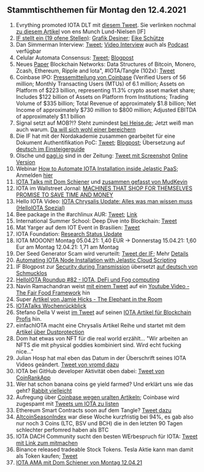 ## Stammtischthemen für Montag den 12.4.2021

1. Evrything promoted IOTA DLT mit [diesem Tweet](https://twitter.com/EVRYTHNG/status/1379126939483529216?s=20). Sie verlinken nochmal [zu diesem Artikel](https://www.nasdaq.com/articles/fighting-with-1s-and-0s%3A-how-distributed-ledger-technology-could-disrupt-the-%24500b) von ens Munch Lund-Nielsen [IF]
2. [IF stellt ein (19 ofene Stellen)](https://iota.bamboohr.com/jobs/): [Grafik Desiner](https://twitter.com/iota/status/1379373685816107014?s=20); [Eike Schütze](https://blog.iota.org/welcome-eicke-schutze-to-the-iota-foundation/)
3. Dan Simmerman Interview: [Tweet](https://twitter.com/DigitalCashNet/status/1379544091822804996?s=20); [Video Interview](https://odysee.com/@DigitalCashNetwork:c/IOTA:9?r=8dqM9g9C5YyW7HRHzanwyN36WT9cu2bd) auch als [Podcast](https://anchor.fm/digitalcashnetwork) verfügbar
4. Celular Automata Consensus: [Tweet](https://twitter.com/iota/status/1379465088713768960?s=19); [Blogpost](https://blog.iota.org/research-grant-report-cellular-automata-consensus-convergence-and-modifications/)
5. Neues [Paper](https://arxiv.org/pdf/2103.08712.pdf) Blockchain Networks: Data Structures of Bitcoin, Monero, Zcash, Ethereum, Ripple and Iota", #IOTA/Tangle (102x): [Tweet](https://twitter.com/_iotaarchive/status/1379685119364042752?s=19)
6. Coinbase IPO: [Pressemitteilung von Coinbase](https://investor.coinbase.com/news/news-details/2021/Coinbase-Announces-First-Quarter-2021-Estimated-Results-and-Full-Year-2021-Outlook/default.aspx) (Verified Users of 56 million; Monthly Transacting Users (MTUs) of 6.1 million; Assets on Platform of $223 billion, representing 11.3% crypto asset market share; Includes $122 billion of Assets on Platform from Institutions; Trading Volume of $335 billion; Total Revenue of approximately $1.8 billion; Net Income of approximately $730 million to $800 million; Adjusted EBITDA of approximately $1.1 billion
7. Signal setzt auf MOB?!? Steht zumindest [bei Heise.de](https://www.heise.de/news/Signal-Messenger-integriert-Handy-Bezahlfunktion-auf-Blockchain-Basis-6007141.html); Jetzt weiß man auch warum. [Da will sich wohl einer bereichern](https://www.coindesk.com/signal-founder-may-have-been-more-than-tech-adviser-mobilecoin?amp=1&__twitter_impression=true)
8. Die IF hat mit der Nordakademie zusammen gearbeitet für eine Dokument Authentifikation PoC: [Tweet](https://twitter.com/iota/status/1379769706333224963?s=20); [Blogpost](https://blog.iota.org/enabling-document-authenticity-through-dlt-a-project-by-cgi-and-nordakademie/); Übersetzung auf [deutsch im Einsteigerguide](https://iota-einsteiger-guide.de/dokumenten-authentizitaet.html)
9. Olsche und [pagi.io](pagi.io) sind in der Zeitung: [Tweet mit Screenshot](https://twitter.com/PassphraseSaver/status/1380049125182427149?s=20) [Online Version](https://www.nw.de/lokal/kreis_minden_luebbecke/luebbecke/22984862_Bei-Familie-Olschewski-aus-Luebbecke-ist-die-digitale-Zukunft-schon-Realitaet.html)
10. Webinar [How to Automate IOTA Installation inside Jelastic PaaS](https://twitter.com/Jelastic/status/1379745785529700353?s=20); Anmelden [hier](https://jelastic.com/iota/)
11. [IOTA Talks mit Dom Schiener](https://www.youtube.com/watch?v=yrFU1R97VEY) und [zusammen gefasst von MudKevin](https://twitter.com/MudKevin/status/1381006866516348929?s=20)
12. IOTA im Wallstreet Jornal: [MACHINES THAT SHOP FOR THEMSELVES PROMISE TO SAVE TIME AND MONEY](https://www.wsj.com/articles/machines-that-shop-for-themselves-promise-to-save-time-and-money-11617807664)
13. Hello IOTA Video: [IOTA Chrysalis Update: Alles was man wissen muss (HelloIOTA Spezial)](https://www.youtube.com/watch?v=IHmu-vSIL4s)
14. Bee package in the #archlinux AUR: [Tweet](https://twitter.com/setBoolean/status/1380078057810239490?s=20); [Link](https://aur.archlinux.org/packages/bee-git/)
15. International Summer School: Deep Dive into Blockchain: [Tweet](https://twitter.com/uzh_blockchain/status/1380105871498346497)
16. Mat Yarger auf dem IOT Event in Brasilien: [Tweet](https://twitter.com/iota/status/1380141313560080384)
17. IOTA Foundation: [Research Status Update](https://blog.iota.org/iota-research-status-updateapril-2021/)
18. IOTA MOOON!! Montag 05.04.21: 1,40 EUR -> Donnerstag 15.04.21: 1,60 Eur am Montag 12.04.21: 1,71 am Montag
19. Der Seed Generator Scam wird verurteilt: [Tweet der IF](https://twitter.com/iota/status/1380166274987220995); Mehr [Details](https://serocu.police.uk/man-charged-with-fraud-theft-and-money-laundering-offences/)
20. [Automating IOTA Node Installation with Jelastic Cloud Scripting](https://www.youtube.com/watch?v=tvjpoB0LyqE)
21. IF Blogpost zur [Security during Transmission](https://blog.iota.org/security-during-token-migration/) übersetzt [auf deutsch von Schmucklos](https://iota-einsteiger-guide.de/token-migration-sicherheit.html)
22. [HelloIOTA Roundup #82 - IOTA, DeFi und Fog computing](https://www.youtube.com/watch?v=pFUiYND0QE8&feature=emb_title)
23. Navin Ramachandran weist [mit einem Tweet](https://twitter.com/navinram999/status/1380797703072931848?s=20) auf ein [Youtube Video - The Fair Food Framework](https://www.youtube.com/watch?v=tBxpfw7ndc4) hin
24. Super [Artikel von Jamie Hicks - The Elephant in the Room](https://jamie-hicks.medium.com/iota-the-elephant-in-the-room-ae6566f394d2)
25. [IOTATalks Wochenrückblick](https://www.iota-talk.com/index.php?article-amp/83-wochenr%C3%BCckblick-vom-4-bis-10-april-2021/&article%2F83-wochenr%C3%BCckblick-vom-4-bis-10-april-2021%2F=&__twitter_impression=true)
26. Stefano Della V weist [im Tweet](https://twitter.com/sdellava/status/1381241087046643717?s=20) auf seinen [IOTA Artikel für Blockchain Profis](https://www.linkedin.com/pulse/iota-blockchain-expert-stefano-della-valle/) hin.
27. einfachIOTA macht eine Chrysalis Artikel Reihe und startet mit dem [Artikel über Dustprotection](https://www.einfachiota.de/blog/2021-04-09_dust/)
28. Dom hat etwas von NFT für die real world erzählt... "Wir arbeiten an NFTS die mit physical goddies kombiniert sind. Wird echt fucking nice..." 
29. Julian Hosp hat mal eben das Datum in der Überschrift seines IOTA Videos geändert. [Tweet von vromd dazu](https://twitter.com/Vrom14286662/status/1381260349714882560?s=20)
30. IOTA bei GitHub developer Aktivität oben dabei: [Tweet von CoinRankApp](https://twitter.com/CoinRankApp/status/1380593994749591555?s=20)
31. Wer hat schon banana coins ge yield farmed? Und erklärt uns wie das geht? [Rabbit vielleicht](https://twitter.com/iotAgrar/status/1380965714660634627?s=20)
32. Aufregung über [Coinbase wegen uralten Artikeln](https://twitter.com/JustinAHorwitz/status/1380276518321029120?s=20); Coinbase wird zugespamt mit [Tweets um IOTA zu listen](https://twitter.com/IotaBullrun2020/status/1380188174983565322?s=20)
33. Ethereum Smart Contracts soon auf dem Tangle? [Tweet dazu](https://twitter.com/Vrom14286662/status/1380583293750497291?s=20)
34. [AltcoinSeasonIndex](https://www.blockchaincenter.net/altcoin-season-index/) war diese Woche kurzfristig bei 94%, es gab also nur noch 3 Coins (LTC, BSV und BCH) die in den letzten 90 Tagen schlechter perfomred haben als BTC 
35. IOTA DACH Community sucht den besten WErbespruch für IOTA: [Tweet mit Link zum mitmachen](https://twitter.com/Vrom14286662/status/1380444706983788544?s=20)
36. Binance released tradeable Stock Tokens. Tesla Aktie kann man damit als Token kaufen; [Tweet](https://twitter.com/binance/status/1381570383896252416?s=20)
37. [IOTA AMA mit Dom Schiener von Montag 12.04.21](https://www.youtube.com/watch?v=s3pykrpmEy8)
